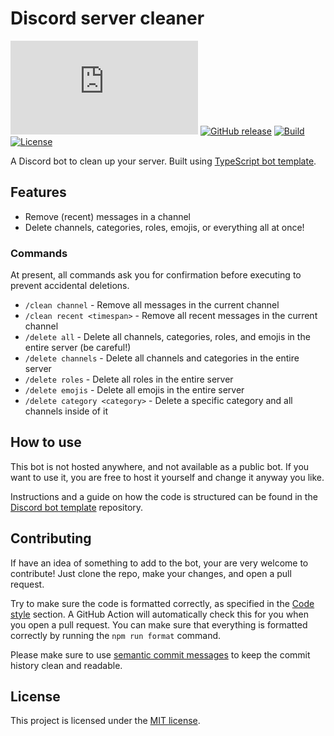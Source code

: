 # Discord server cleaner

[![discord.js](https://img.shields.io/github/package-json/dependency-version/ThijnK/discord-server-cleaner/discord.js)](https://discord.js.org/)
[![GitHub release](https://img.shields.io/github/v/release/ThijnK/discord-server-cleaner?label=version)](https://github.com/ThijnK/discord-server-cleaner/releases)
[![Build](https://img.shields.io/github/actions/workflow/status/ThijnK/discord-server-cleaner/build.yml)](https://github.com/ThijnK/discord-server-cleaner/actions)
[![License](https://img.shields.io/badge/license-MIT-blue)](./LICENSE)

A Discord bot to clean up your server. Built using [TypeScript bot template](https://github.com/ThijnK/discord-bot-template-ts).

## Features

- Remove (recent) messages in a channel
- Delete channels, categories, roles, emojis, or everything all at once!

### Commands

At present, all commands ask you for confirmation before executing to prevent accidental deletions.

- `/clean channel` - Remove all messages in the current channel
- `/clean recent <timespan>` - Remove all recent messages in the current channel
- `/delete all` - Delete all channels, categories, roles, and emojis in the entire server (be careful!)
- `/delete channels` - Delete all channels and categories in the entire server
- `/delete roles` - Delete all roles in the entire server
- `/delete emojis` - Delete all emojis in the entire server
- `/delete category <category>` - Delete a specific category and all channels inside of it

## How to use

This bot is not hosted anywhere, and not available as a public bot. If you want to use it, you are free to host it yourself and change it anyway you like.

Instructions and a guide on how the code is structured can be found in the [Discord bot template](https://github.com/ThijnK/discord-bot-template-ts) repository.

## Contributing

If have an idea of something to add to the bot, your are very welcome to contribute! Just clone the repo, make your changes, and open a pull request.

Try to make sure the code is formatted correctly, as specified in the [Code style](#code-style) section. A GitHub Action will automatically check this for you when you open a pull request. You can make sure that everything is formatted correctly by running the `npm run format` command.

Please make sure to use [semantic commit messages](https://gist.github.com/joshbuchea/6f47e86d2510bce28f8e7f42ae84c716) to keep the commit history clean and readable.

## License

This project is licensed under the [MIT license](./LICENSE).
